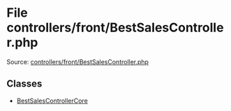 File controllers/front/BestSalesController.php
=========
Source: [controllers/front/BestSalesController.php](https://github.com/PrestaShop/PrestaShop/blob/1.6.1.1/controllers/front/BestSalesController.php)


Classes
-------

* [BestSalesControllerCore](class.BestSalesControllerCore)

